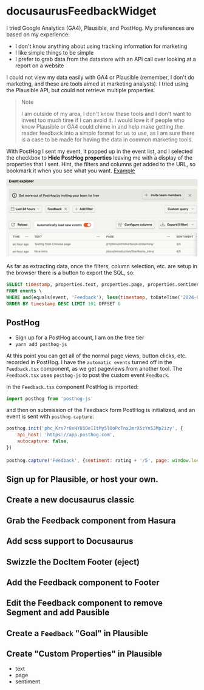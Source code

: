 # docusaurusFeedbackWidget

I tried Google Analytics (GA4), Plausible, and PostHog. My preferences are
based on my experience:

- I don't know anything about using tracking information for marketing
- I like simple things to be simple
- I prefer to grab data from the datastore with an API call over looking at a report on a website

I could not view my data easily with GA4 or Plausible (remember, I don't do marketing, and these are tools
aimed at marketing analysts).  I tried using the Plausible API, but could not retrieve multiple properties.

> Note
>
> I am outside of my area, I don't know these tools and I don't want to invest too much time if I can avoid it. I would love it if people who know Plausible or GA4 could chime in and help make getting the reader feedback into a simple format for us to use, as I am sure there is a case to be made for having the data in common marketing tools.

With PostHog I sent my event, it popped up in the event list, and I selected the checkbox to **Hide PostHog properties** leaving me with a display of the properties that I sent. Hint, the filters and columns get added to the URL, so bookmark it when you see what you want. [Example](https://us.posthog.com/events#q=%7B%22kind%22%3A%22DataTableNode%22%2C%22full%22%3Atrue%2C%22source%22%3A%7B%22kind%22%3A%22EventsQuery%22%2C%22select%22%3A%5B%22timestamp%22%2C%22properties.text%22%2C%22properties.page%22%2C%22properties.sentiment%22%5D%2C%22orderBy%22%3A%5B%22timestamp%20DESC%22%5D%2C%22after%22%3A%22-24h%22%2C%22event%22%3A%22Feedback%22%7D%2C%22propertiesViaUrl%22%3Atrue%2C%22showSavedQueries%22%3Atrue%2C%22showPersistentColumnConfigurator%22%3Atrue%7D)

![PostHog Events](./images/PostHog-events.png)

As far as extracting data, once the filters, column selection, etc. are setup in the browser there is a button to export the SQL, so:

```sql
SELECT timestamp, properties.text, properties.page, properties.sentiment \
FROM events \
WHERE and(equals(event, 'Feedback'), less(timestamp, toDateTime('2024-01-11 00:39:13.382813')), greater(timestamp, toDateTime('2024-01-10 00:39:08.383129'))) \
ORDER BY timestamp DESC LIMIT 101 OFFSET 0
```

## PostHog

- Sign up for a PostHog account, I am on the free tier
- `yarn add posthog-js`

At this point you can get all of the normal page views, button clicks, etc. recorded in PostHog. I have the `automatic events` turned off in the `Feedback.tsx` component, as we get pageviews from another tool. The `Feedback.tsx` uses `posthog-js` to post the custom event `Feedback`.

In the `Feedback.tsx` component PostHog is imported:

```js
import posthog from 'posthog-js'
```

and then on submission of the Feedback form PostHog is initialized, and an event is sent with `posthog.capture`:

```js
posthog.init('phc_Krs7r8xNYU3OeIItMy5lOoPcTnxJmrX5zYn5JMp2izy', {
    api_host: 'https://app.posthog.com',
    autocapture: false,
})

posthog.capture('Feedback', {sentiment: rating + '/5', page: window.location.pathname, text: notes});
```

## Sign up for Plausible, or host your own.

## Create a new docusaurus classic

## Grab the Feedback component from Hasura

## Add scss support to Docusaurus

## Swizzle the DocItem Footer (eject)

## Add the Feedback component to Footer

## Edit the Feedback component to remove Segment and add Pausible

## Create a `Feedback` "Goal" in Plausible

## Create "Custom Properties" in Plausible

- text
- page
- sentiment

